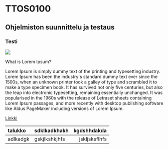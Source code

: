 # TTOS0100
## Ohjelmiston suunnittelu ja testaus
### Testi
![](http://www.oph.fi/download/121217_OPH_kielitivoli_hepo.jpg)

What is Lorem Ipsum?

Lorem Ipsum is simply dummy text of the printing and typesetting industry. Lorem Ipsum has been the industry's standard dummy text ever since the 1500s, when an unknown printer took a galley of type and scrambled it to make a type specimen book. It has survived not only five centuries, but also the leap into electronic typesetting, remaining essentially unchanged. It was popularised in the 1960s with the release of Letraset sheets containing Lorem Ipsum passages, and more recently with desktop publishing software like Aldus PageMaker including versions of Lorem Ipsum.

[Linkki](http://www.lipsum.com/)

|talukko| sdklkadkhakh| kgdshhdakda|
|:------|-------------|-----------:|
|adlkadgk|gskjlkshkjhfs|jskljsksflhfs|
